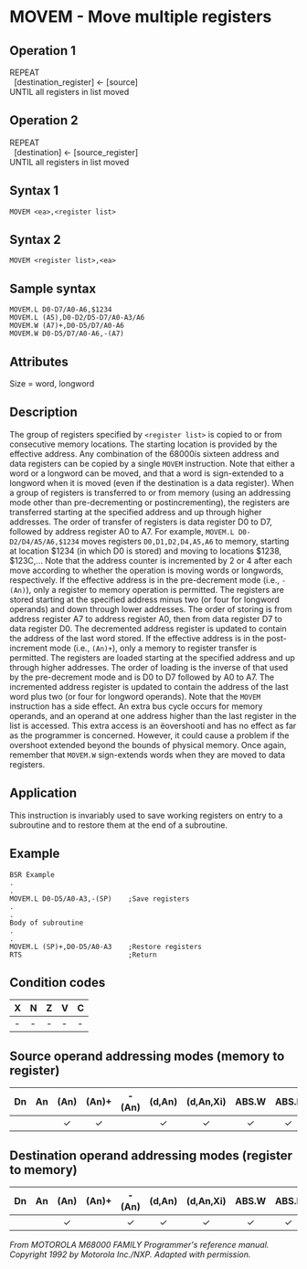 # MOVEM - Move multiple registers

## Operation 1
REPEAT<br/>
&nbsp;&nbsp;[destination_register] ← [source]<br/>
UNTIL all registers in list moved

## Operation 2
REPEAT<br/>
&nbsp;&nbsp;[destination] ← [source_register]<br/>
UNTIL all registers in list moved

## Syntax 1
```assembly
MOVEM <ea>,<register list>
```

## Syntax 2
```assembly
MOVEM <register list>,<ea>
```

## Sample syntax
```assembly
MOVEM.L D0-D7/A0-A6,$1234
MOVEM.L (A5),D0-D2/D5-D7/A0-A3/A6
MOVEM.W (A7)+,D0-D5/D7/A0-A6
MOVEM.W D0-D5/D7/A0-A6,-(A7)
```

## Attributes
Size = word, longword

## Description
The group of registers specified by `<register list>` is copied to
or from consecutive memory locations. The starting location is
provided by the effective address. Any combination of the 68000ís
sixteen address and data registers can be copied by a single `MOVEM`
instruction. Note that either a word or a longword can be moved,
and that a word is sign-extended to a longword when it is moved
(even if the destination is a data register).
When a group of registers is transferred to or from memory
(using an addressing mode other than pre-decrementing or postincrementing), the registers are transferred starting at the specified
address and up through higher addresses. The order of transfer
of registers is data register D0 to D7, followed by address register
A0 to A7.
For example, `MOVEM.L D0-D2/D4/A5/A6,$1234` moves registers
`D0,D1,D2,D4,A5,A6` to memory, starting at location $1234 (in
which D0 is stored) and moving to locations $1238, $123C,... Note
that the address counter is incremented by 2 or 4 after each move
according to whether the operation is moving words or
longwords, respectively.
If the effective address is in the pre-decrement mode (i.e.,
`-(An)`), only a register to memory operation is permitted. The
registers are stored starting at the specified address minus two
(or four for longword operands) and down through lower
addresses. The order of storing is from address register A7 to
address register A0, then from data register D7 to data register D0. The decremented address register is updated to contain the
address of the last word stored.
If the effective address is in the post-increment mode (i.e.,
`(An)+`), only a memory to register transfer is permitted. The
registers are loaded starting at the specified address and up
through higher addresses. The order of loading is the inverse of
that used by the pre-decrement mode and is D0 to D7 followed
by A0 to A7. The incremented address register is updated to
contain the address of the last word plus two (or four for longword
operands).
Note that the `MOVEM` instruction has a side effect. An extra
bus cycle occurs for memory operands, and an operand at one
address higher than the last register in the list is accessed. This
extra access is an ëovershootí and has no effect as far as the
programmer is concerned. However, it could cause a problem if
the overshoot extended beyond the bounds of physical memory.
Once again, remember that `MOVEM.W` sign-extends words when
they are moved to data registers.

## Application
This instruction is invariably used to save working registers on
entry to a subroutine and to restore them at the end of a
subroutine.

## Example 
```assembly
BSR Example
.
.
MOVEM.L D0-D5/A0-A3,-(SP)    ;Save registers
.
.
Body of subroutine
.
.
MOVEM.L (SP)+,D0-D5/A0-A3    ;Restore registers
RTS                          ;Return
```

## Condition codes
|X|N|Z|V|C|
|--|--|--|--|--|
|-|-|-|-|-|

## Source operand addressing modes (memory to register)
|Dn|An|(An)|(An)+|-(An)|(d,An)|(d,An,Xi)|ABS.W|ABS.L|(d,PC)|(d,PC,Xn)|imm|
|:-:|:-:|:-:|:-:|:-:|:-:|:-:|:-:|:-:|:-:|:-:|:-:|
|||✓|✓||✓|✓|✓|✓|✓|✓||


## Destination operand addressing modes (register to memory)
|Dn|An|(An)|(An)+|-(An)|(d,An)|(d,An,Xi)|ABS.W|ABS.L|(d,PC)|(d,PC,Xn)|imm|
|:-:|:-:|:-:|:-:|:-:|:-:|:-:|:-:|:-:|:-:|:-:|:-:|
|||✓||✓|✓|✓|✓|✓||||

*From MOTOROLA M68000 FAMILY Programmer's reference manual. Copyright 1992 by Motorola Inc./NXP. Adapted with permission.*